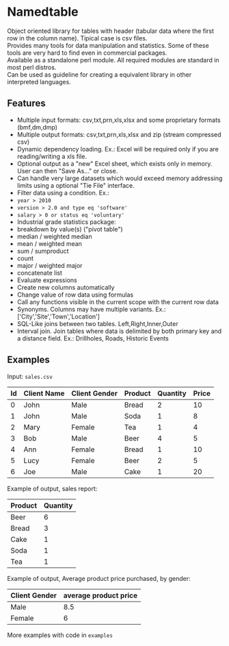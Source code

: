 # Namedtable
Object oriented library for tables with header (tabular data where the first row in the column name). Tipical case is csv files.  
Provides many tools for data manipulation and statistics. Some of these tools are very hard to find even in commercial packages.  
Available as a standalone perl module. All required modules are standard in most perl distros.  
Can be used as guideline for creating a equivalent library in other interpreted languages.  

## Features
- Multiple input formats: csv,txt,prn,xls,xlsx and some proprietary formats (bmf,dm,dmp)
- Multiple output formats: csv,txt,prn,xls,xlsx and zip (stream compressed csv)
- Dynamic dependency loading. Ex.: Excel will be required only if you are reading/writing a xls file.
- Optional output as a "new" Excel sheet, which exists only in memory. User can then "Save As..." or close.
- Can handle very large datasets which would exceed memory addressing limits using a optional "Tie File" interface.
- Filter data using a condition. Ex.: 
 - `year > 2010`
 - `version > 2.0 and type eq 'software'`
 - `salary > 0 or status eq 'voluntary'`
- Industrial grade statistics package: 
 - breakdown by value(s) ("pivot table")
 - median / weighted median
 - mean / weighted mean
 - sum / sumproduct
 - count
 - major / weighted major
 - concatenate list
- Evaluate expressions
 - Create new columns automatically
 - Change value of row data using formulas
 - Call any functions visible in the current scope with the current row data
- Synonyms. Columns may have multiple variants. Ex.: ['City','Site','Town','Location']
- SQL-Like joins between two tables. Left,Right,Inner,Outer
- Interval join. Join tables where data is delimited by both primary key and a distance field. Ex.: Drillholes, Roads, Historic Events

## Examples
Input: `sales.csv`  

| Id | Client Name | Client Gender | Product | Quantity | Price |  
| --- | --- | --- | --- | --- | --- |
| 0 | John | Male | Bread | 2 | 10 |  
| 1 | John | Male | Soda | 1 | 8 |  
| 2 | Mary | Female | Tea | 1 | 4 |  
| 3 | Bob | Male | Beer | 4 | 5 |  
| 4 | Ann | Female | Bread | 1 | 10 |  
| 5 | Lucy | Female | Beer | 2 | 5 |  
| 6 | Joe | Male | Cake | 1 | 20 |  

Example of output, sales report:  

| Product | Quantity |  
| --- | --- |  
| Beer |  6  |  
| Bread |  3  |  
| Cake |  1  |  
| Soda |  1  |  
| Tea |  1  |  

Example of output, Average product price purchased, by gender:  

| Client Gender	| average product price |
| --- | --- |
| Male |	8.5 |
| Female	| 6 |

More examples with code in `examples`

